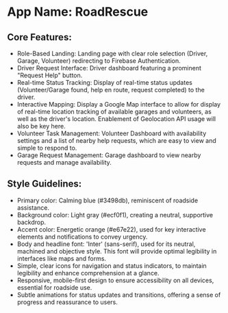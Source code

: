 # **App Name**: RoadRescue

## Core Features:

- Role-Based Landing: Landing page with clear role selection (Driver, Garage, Volunteer) redirecting to Firebase Authentication.
- Driver Request Interface: Driver dashboard featuring a prominent "Request Help" button.
- Real-time Status Tracking: Display of real-time status updates (Volunteer/Garage found, help en route, request completed) to the driver.
- Interactive Mapping: Display a Google Map interface to allow for display of real-time location tracking of available garages and volunteers, as well as the driver's location. Enablement of Geolocation API usage will also be key here.
- Volunteer Task Management: Volunteer Dashboard with availability settings and a list of nearby help requests, which are easy to view and simple to respond to.
- Garage Request Management: Garage dashboard to view nearby requests and manage availability.

## Style Guidelines:

- Primary color: Calming blue (#3498db), reminiscent of roadside assistance.
- Background color: Light gray (#ecf0f1), creating a neutral, supportive backdrop.
- Accent color: Energetic orange (#e67e22), used for key interactive elements and notifications to convey urgency.
- Body and headline font: 'Inter' (sans-serif), used for its neutral, machined and objective style. This font will provide optimal legibility in interfaces like maps and forms.
- Simple, clear icons for navigation and status indicators, to maintain legibility and enhance comprehension at a glance.
- Responsive, mobile-first design to ensure accessibility on all devices, essential for roadside use.
- Subtle animations for status updates and transitions, offering a sense of progress and reassurance to users.
